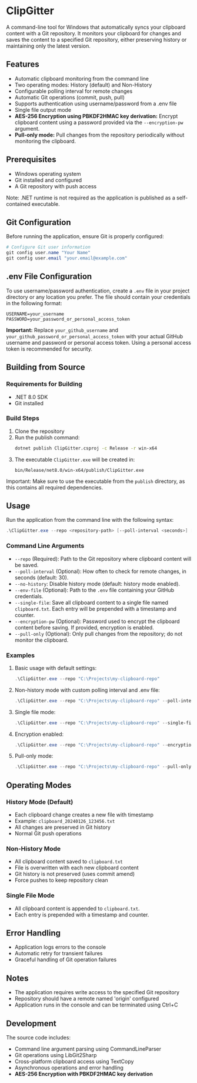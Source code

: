 # ClipGitter

A command-line tool for Windows that automatically syncs your clipboard content with a Git repository. It monitors your clipboard for changes and saves the content to a specified Git repository, either preserving history or maintaining only the latest version.

## Features

- Automatic clipboard monitoring from the command line
- Two operating modes: History (default) and Non-History
- Configurable polling interval for remote changes
- Automatic Git operations (commit, push, pull)
- Supports authentication using username/password from a .env file
- Single file output mode
- **AES-256 Encryption using PBKDF2HMAC key derivation:** Encrypt clipboard content using a password provided via the `--encryption-pw` argument.
- **Pull-only mode:**  Pull changes from the repository periodically without monitoring the clipboard.


## Prerequisites

- Windows operating system
- Git installed and configured
- A Git repository with push access

Note: .NET runtime is not required as the application is published as a self-contained executable.

## Git Configuration

Before running the application, ensure Git is properly configured:

```powershell
# Configure Git user information
git config user.name "Your Name"
git config user.email "your.email@example.com"
```

## .env File Configuration

To use username/password authentication, create a `.env` file in your project directory or any location you prefer. The file should contain your credentials in the following format:

```
USERNAME=your_username
PASSWORD=your_password_or_personal_access_token
```

**Important:** Replace `your_github_username` and `your_github_password_or_personal_access_token` with your actual GitHub username and password or personal access token. Using a personal access token is recommended for security.

## Building from Source

### Requirements for Building
- .NET 8.0 SDK
- Git installed

### Build Steps

1. Clone the repository
2. Run the publish command:
   ```bash
   dotnet publish ClipGitter.csproj -c Release -r win-x64
   ```
3. The executable `ClipGitter.exe` will be created in:
   ```
   bin/Release/net8.0/win-x64/publish/ClipGitter.exe
   ```

Important: Make sure to use the executable from the `publish` directory, as this contains all required dependencies.

## Usage

Run the application from the command line with the following syntax:

```powershell
.\ClipGitter.exe --repo <repository-path> [--poll-interval <seconds>] [--no-history] [--env-file <path_to_env_file>] [--single-file] [--encryption-pw <password>] [--pull-only]
```

### Command Line Arguments

- `--repo` (Required): Path to the Git repository where clipboard content will be saved.
- `--poll-interval` (Optional): How often to check for remote changes, in seconds (default: 30).
- `--no-history`: Disable history mode (default: history mode enabled).
- `--env-file` (Optional): Path to the `.env` file containing your GitHub credentials.
- `--single-file`: Save all clipboard content to a single file named `clipboard.txt`. Each entry will be prepended with a timestamp and counter.
- `--encryption-pw` (Optional): Password used to encrypt the clipboard content before saving.  If provided, encryption is enabled.
- `--pull-only` (Optional): Only pull changes from the repository; do not monitor the clipboard.


### Examples

1. Basic usage with default settings:
   ```powershell
   .\ClipGitter.exe --repo "C:\Projects\my-clipboard-repo"
   ```

2. Non-history mode with custom polling interval and .env file:
   ```powershell
   .\ClipGitter.exe --repo "C:\Projects\my-clipboard-repo" --poll-interval 45 --no-history --env-file "C:\path\to\your\.env\file"
   ```

3. Single file mode:
   ```powershell
   .\ClipGitter.exe --repo "C:\Projects\my-clipboard-repo" --single-file
   ```

4. Encryption enabled:
   ```powershell
   .\ClipGitter.exe --repo "C:\Projects\my-clipboard-repo" --encryption-pw "MySecretPassword"
   ```

5. Pull-only mode:
    ```powershell
    .\ClipGitter.exe --repo "C:\Projects\my-clipboard-repo" --pull-only
    ```

## Operating Modes

### History Mode (Default)
- Each clipboard change creates a new file with timestamp
- Example: `clipboard_20240126_123456.txt`
- All changes are preserved in Git history
- Normal Git push operations

### Non-History Mode
- All clipboard content saved to `clipboard.txt`
- File is overwritten with each new clipboard content
- Git history is not preserved (uses commit amend)
- Force pushes to keep repository clean

### Single File Mode
- All clipboard content is appended to `clipboard.txt`.
- Each entry is prepended with a timestamp and counter.

## Error Handling

- Application logs errors to the console
- Automatic retry for transient failures
- Graceful handling of Git operation failures

## Notes

- The application requires write access to the specified Git repository
- Repository should have a remote named 'origin' configured
- Application runs in the console and can be terminated using Ctrl+C

## Development

The source code includes:
- Command line argument parsing using CommandLineParser
- Git operations using LibGit2Sharp
- Cross-platform clipboard access using TextCopy
- Asynchronous operations and error handling
- **AES-256 Encryption with PBKDF2HMAC key derivation**

